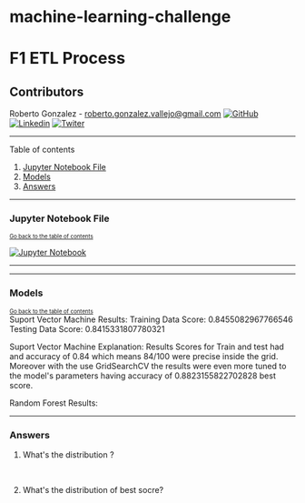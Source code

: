 # machine-learning-challenge

# F1 ETL Process
## Contributors
Roberto Gonzalez - roberto.gonzalez.vallejo@gmail.com [![GitHub](social_icons/gthb.png)](https://github.com/roberto-g-v/)  [![Linkedin](social_icons/lkdin.png)](https://www.linkedin.com/in/roberto-gonzalez-vallejo-6ba894144/) [![Twiter](social_icons/twtr.png)](https://twitter.com/RobertoGlezV)  

---
Table of contents <a name="toc"></a>

1. [Jupyter Notebook File](#jnb)
2. [Models](#mdl)
2. [Answers](#ans)

---

### Jupyter Notebook File <a name="jnb"></a>
<sub><sup>[Go back to the table of contents](#toc)</sub></sup>
<br>

[![Jupyter Notebook](social_icons/clickherejn.png)](https://github.com/roberto-g-v/machine-learning-challenge/blob/main/starter_code/rgv_model.ipynb)

---

---
### Models <a name="mdl"></a>
<sub><sup>[Go back to the table of contents](#toc)</sub></sup>
<br>
Suport Vector Machine Results:
Training Data Score: 0.8455082967766546
Testing Data Score: 0.8415331807780321

Suport Vector Machine Explanation:
Results Scores for Train and test had and accuracy of 0.84 which means 84/100 were precise inside the grid. Moreover with the use GridSearchCV the results were even more tuned to the model's parameters having accuracy of 0.8823155822702828 best score.

Random Forest Results:


---
### Answers <a name="ans"></a>

1. What's the distribution ?
<br>

2. What's the distribution of best socre?
<br>
